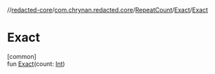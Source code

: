 //[redacted-core](../../../../index.md)/[com.chrynan.redacted.core](../../index.md)/[RepeatCount](../index.md)/[Exact](index.md)/[Exact](-exact.md)

# Exact

[common]\
fun [Exact](-exact.md)(count: [Int](https://kotlinlang.org/api/latest/jvm/stdlib/kotlin/-int/index.html))
